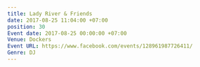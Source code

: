 ```yaml
---
title: Lady River & Friends
date: 2017-08-25 11:04:00 +07:00
position: 30
Event date: 2017-08-25 00:00:00 +07:00
Venue: Dockers
Event URL: https://www.facebook.com/events/128961987726411/
Genre: DJ
---
```


